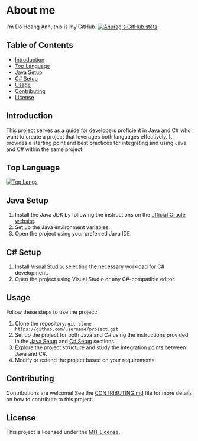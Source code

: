 # About me

I'm Do Hoang Anh, this is my GitHub.
[![Anurag's GitHub stats](https://github-readme-stats.vercel.app/api?username=Adzzse&show_icons=true)](https://github.com/anuraghazra/github-readme-stats)


## Table of Contents

- [Introduction](#introduction)
- [Top Language](#top-language)
- [Java Setup](#java-setup)
- [C# Setup](#csharp-setup)
- [Usage](#usage)
- [Contributing](#contributing)
- [License](#license)

## Introduction

This project serves as a guide for developers proficient in Java and C# who want to create a project that leverages both languages effectively. It provides a starting point and best practices for integrating and using Java and C# within the same project.

## Top Language

[![Top Langs](https://github-readme-stats.vercel.app/api/top-langs/?username=Adzzse&langs_count=8)](https://github.com/anuraghazra/github-readme-stats)


## Java Setup

1. Install the Java JDK by following the instructions on the [official Oracle website](https://www.oracle.com/java/technologies/javase-downloads.html).
2. Set up the Java environment variables.
3. Open the project using your preferred Java IDE.

## C# Setup

1. Install [Visual Studio](https://visualstudio.microsoft.com/), selecting the necessary workload for C# development.
2. Open the project using Visual Studio or any C#-compatible editor.

## Usage

Follow these steps to use the project:

1. Clone the repository: `git clone https://github.com/username/project.git`
2. Set up the project for both Java and C# using the instructions provided in the [Java Setup](#java-setup) and [C# Setup](#csharp-setup) sections.
3. Explore the project structure and study the integration points between Java and C#.
4. Modify or extend the project based on your requirements.

## Contributing

Contributions are welcome! See the [CONTRIBUTING.md](CONTRIBUTING.md) file for more details on how to contribute to this project.

## License

This project is licensed under the [MIT License](LICENSE.md).



<!---
Adzzse/Adzzse is a ✨ special ✨ repository because its `README.md` (this file) appears on your GitHub profile.
You can click the Preview link to take a look at your changes.
--->
